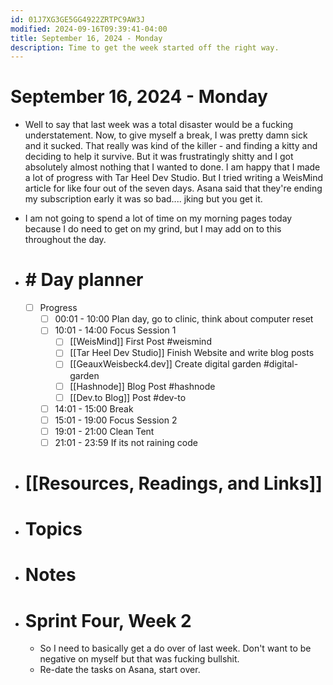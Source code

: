 ```yaml
---
id: 01J7XG3GE5GG4922ZRTPC9AW3J
modified: 2024-09-16T09:39:41-04:00
title: September 16, 2024 - Monday
description: Time to get the week started off the right way.
---
```

# September 16, 2024 - Monday
- Well to say that last week was a total disaster would be a fucking understatement. Now, to give myself a break, I was pretty damn sick and it sucked. That really was kind of the killer - and finding a kitty and deciding to help it survive. But it was frustratingly shitty and I got absolutely almost nothing that I wanted to done. I am happy that I made a lot of progress with Tar Heel Dev Studio. But I tried writing a WeisMind article for like four out of the seven days. Asana said that they're ending my subscription early it was so bad.... jking but you get it.
- I am not going to spend a lot of time on my morning pages today because I do need to get on my grind, but I may add on to this throughout the day.

- # # Day planner
	- [ ] Progress
		- [ ] 00:01 - 10:00 Plan day, go to clinic, think about computer reset
		- [ ] 10:01 - 14:00 Focus Session 1
			- [ ] [[WeisMind]] First Post #weismind 
			- [ ] [[Tar Heel Dev Studio]] Finish Website and write blog posts
			- [ ] [[GeauxWeisbeck4.dev]] Create digital garden #digital-garden 
			- [ ] [[Hashnode]] Blog Post #hashnode 
			- [ ] [[Dev.to Blog]] Post #dev-to 
		- [ ] 14:01 - 15:00 Break
		- [ ] 15:01 - 19:00 Focus Session 2
		- [ ] 19:01 - 21:00 Clean Tent
		- [ ] 21:01 - 23:59 If its not raining code

- # [[Resources, Readings, and Links]]

- # Topics

- # Notes

- # Sprint Four, Week 2
	- So I need to basically get a do over of last week. Don't want to be negative on myself but that was fucking bullshit.
	- Re-date the tasks on Asana, start over.
